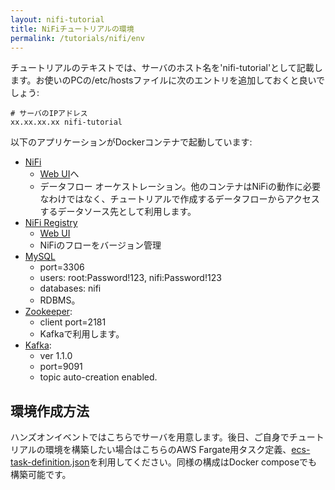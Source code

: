 ```yaml
---
layout: nifi-tutorial
title: NiFiチュートリアルの環境
permalink: /tutorials/nifi/env
---
```


チュートリアルのテキストでは、サーバのホスト名を'nifi-tutorial'として記載します。お使いのPCの/etc/hostsファイルに次のエントリを追加しておくと良いでしょう:

```
# サーバのIPアドレス
xx.xx.xx.xx nifi-tutorial
```

以下のアプリケーションがDockerコンテナで起動しています:

- [NiFi](https://hub.docker.com/r/apache/nifi/)
    - <a href="http://nifi-tutorial:8080/nifi" target="_blank">Web UI</a>へ
    - データフロー オーケストレーション。他のコンテナはNiFiの動作に必要なわけではなく、チュートリアルで作成するデータフローからアクセスするデータソース先として利用します。
- [NiFi Registry](https://hub.docker.com/r/apache/nifi-registry/)
    - <a href="http://nifi-tutorial:18080/nifi-registry" target="_blank">Web UI</a>
    - NiFiのフローをバージョン管理
- [MySQL](https://hub.docker.com/r/mysql/mysql-server/)
    - port=3306
    - users: root:Password!123, nifi:Password!123
    - databases: nifi
    - RDBMS。
- [Zookeeper](https://hub.docker.com/r/wurstmeister/zookeeper/):
    - client port=2181
    - Kafkaで利用します。
- [Kafka](https://hub.docker.com/r/wurstmeister/kafka/):
    - ver 1.1.0
    - port=9091
    - topic auto-creation enabled.


## 環境作成方法
ハンズオンイベントではこちらでサーバを用意します。後日、ご自身でチュートリアルの環境を構築したい場合はこちらのAWS Fargate用タスク定義、[ecs-task-definition.json](ecs-task-definition.json)を利用してください。同様の構成はDocker composeでも構築可能です。